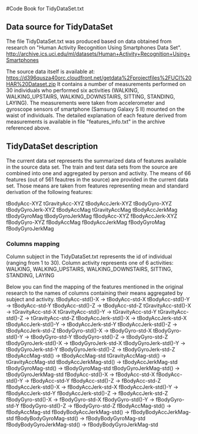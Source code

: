 #Code Book for TidyDataSet.txt

## Data source for TidyDataSet
The file TidyDataSet.txt was produced based on data obtained from research on "Human Activity Recognition Using Smartphones Data Set".
http://archive.ics.uci.edu/ml/datasets/Human+Activity+Recognition+Using+Smartphones

The source data itself is available at: https://d396qusza40orc.cloudfront.net/getdata%2Fprojectfiles%2FUCI%20HAR%20Dataset.zip
It contains a number of measurements performed on 30 individuals who performed six activities (WALKING, WALKING_UPSTAIRS, WALKING_DOWNSTAIRS, SITTING, STANDING, LAYING).
The measurements were taken from accelerometer and gyroscope sensors of smartphone (Samsung Galaxy S II) mounted on the waist of individuals. 
The detailed explanation of each feature derived from measurements is available in file "features_info.txt" in the archive referenced above.

## TidyDataSet description
The current data set represents the summarized data of features available in the source data set.
The train and test data sets from the source are combined into one and aggregated by person and activity.
The means of 66 features (out of 561 feautres in the source) are provided in the current data set.
Those means are taken from features representing mean and standard derivation of the following features:

tBodyAcc-XYZ
tGravityAcc-XYZ
tBodyAccJerk-XYZ
tBodyGyro-XYZ
tBodyGyroJerk-XYZ
tBodyAccMag
tGravityAccMag
tBodyAccJerkMag
tBodyGyroMag
tBodyGyroJerkMag
fBodyAcc-XYZ
fBodyAccJerk-XYZ
fBodyGyro-XYZ
fBodyAccMag
fBodyAccJerkMag
fBodyGyroMag
fBodyGyroJerkMag

### Columns mapping
Column subject in the TidyDataSet.txt represents the id of individual (ranging from 1 to 30).
Column activity represents one of 6 activities: WALKING, WALKING_UPSTAIRS, WALKING_DOWNSTAIRS, SITTING, STANDING, LAYING

Below you can find the mapping of the features mentioned in the original research to the names of columns containing their means aggregated by subject and activity.
tBodyAcc-std()-X	->	tBodyAcc-std-X
tBodyAcc-std()-Y	->	tBodyAcc-std-Y
tBodyAcc-std()-Z	->	tBodyAcc-std-Z
tGravityAcc-std()-X	->	tGravityAcc-std-X
tGravityAcc-std()-Y	->	tGravityAcc-std-Y
tGravityAcc-std()-Z	->	tGravityAcc-std-Z
tBodyAccJerk-std()-X	->	tBodyAccJerk-std-X
tBodyAccJerk-std()-Y	->	tBodyAccJerk-std-Y
tBodyAccJerk-std()-Z	->	tBodyAccJerk-std-Z
tBodyGyro-std()-X	->	tBodyGyro-std-X
tBodyGyro-std()-Y	->	tBodyGyro-std-Y
tBodyGyro-std()-Z	->	tBodyGyro-std-Z
tBodyGyroJerk-std()-X	->	tBodyGyroJerk-std-X
tBodyGyroJerk-std()-Y	->	tBodyGyroJerk-std-Y
tBodyGyroJerk-std()-Z	->	tBodyGyroJerk-std-Z
tBodyAccMag-std()	->	tBodyAccMag-std
tGravityAccMag-std()	->	tGravityAccMag-std
tBodyAccJerkMag-std()	->	tBodyAccJerkMag-std
tBodyGyroMag-std()	->	tBodyGyroMag-std
tBodyGyroJerkMag-std()	->	tBodyGyroJerkMag-std
fBodyAcc-std()-X	->	fBodyAcc-std-X
fBodyAcc-std()-Y	->	fBodyAcc-std-Y
fBodyAcc-std()-Z	->	fBodyAcc-std-Z
fBodyAccJerk-std()-X	->	fBodyAccJerk-std-X
fBodyAccJerk-std()-Y	->	fBodyAccJerk-std-Y
fBodyAccJerk-std()-Z	->	fBodyAccJerk-std-Z
fBodyGyro-std()-X	->	fBodyGyro-std-X
fBodyGyro-std()-Y	->	fBodyGyro-std-Y
fBodyGyro-std()-Z	->	fBodyGyro-std-Z
fBodyAccMag-std()	->	fBodyAccMag-std
fBodyBodyAccJerkMag-std()	->	fBodyBodyAccJerkMag-std
fBodyBodyGyroMag-std()	->	fBodyBodyGyroMag-std
fBodyBodyGyroJerkMag-std()	->	fBodyBodyGyroJerkMag-std
